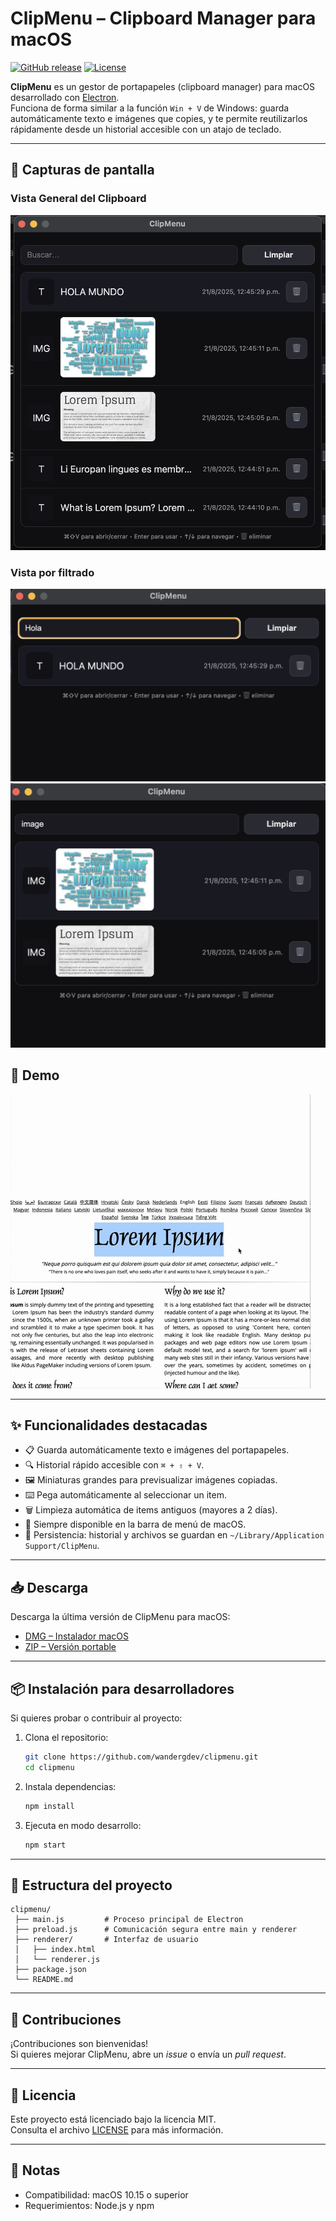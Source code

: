 # ClipMenu – Clipboard Manager para macOS

[![GitHub release](https://img.shields.io/github/v/release/wandergdev/clipmenu)](https://github.com/wandergdev/clipmenu/releases)
[![License](https://img.shields.io/github/license/wandergdev/clipmenu)](LICENSE)

**ClipMenu** es un gestor de portapapeles (clipboard manager) para macOS desarrollado con [Electron](https://www.electronjs.org/).  
Funciona de forma similar a la función `Win + V` de Windows: guarda automáticamente texto e imágenes que copies, y te permite reutilizarlos rápidamente desde un historial accesible con un atajo de teclado.

---

## 📸 Capturas de pantalla

### Vista General del Clipboard
![alt text](./screenshot/VistaCompleta.png)

### Vista por filtrado
![alt text](./screenshot//VistaFiltradoTexto.png)
![alt text](./screenshot/VistaFiltradoImage.png)

## 📸 Demo
![ClipMenu Demo](./screenshot/clipMenu.gif)

---

## ✨ Funcionalidades destacadas

- 📋 Guarda automáticamente texto e imágenes del portapapeles.
- 🔍 Historial rápido accesible con `⌘ + ⇧ + V`.
- 🖼️ Miniaturas grandes para previsualizar imágenes copiadas.
- ⌨️ Pega automáticamente al seleccionar un item.
- 🗑️ Limpieza automática de items antiguos (mayores a 2 días).
- 🚀 Siempre disponible en la barra de menú de macOS.
- 💾 Persistencia: historial y archivos se guardan en `~/Library/Application Support/ClipMenu`.

---

## 📥 Descarga

Descarga la última versión de ClipMenu para macOS:

- [DMG – Instalador macOS](https://github.com/wandergdev/ClipMenu/releases/download/v0.1.0/ClipMenu-0.1.0-arm64.dmg)
- [ZIP – Versión portable](https://github.com/wandergdev/ClipMenu/releases/download/v0.1.0/ClipMenu-0.1.0-arm64-mac.zip)
---

## 📦 Instalación para desarrolladores

Si quieres probar o contribuir al proyecto:

1. Clona el repositorio:
   
   ```bash
   git clone https://github.com/wandergdev/clipmenu.git
   cd clipmenu
   ```

2. Instala dependencias:
   
   ```bash
   npm install
   ```

3. Ejecuta en modo desarrollo:
   
   ```bash
   npm start
   ```

---

## 📂 Estructura del proyecto

```
clipmenu/
 ├── main.js         # Proceso principal de Electron
 ├── preload.js      # Comunicación segura entre main y renderer
 ├── renderer/       # Interfaz de usuario
 │   ├── index.html
 │   └── renderer.js
 ├── package.json
 └── README.md
```

---

## 🤝 Contribuciones

¡Contribuciones son bienvenidas!  
Si quieres mejorar ClipMenu, abre un *issue* o envía un *pull request*.

---

## 📜 Licencia

Este proyecto está licenciado bajo la licencia MIT.  
Consulta el archivo [LICENSE](LICENSE) para más información.

---

## 📝 Notas

- Compatibilidad: macOS 10.15 o superior  
- Requerimientos: Node.js y npm
